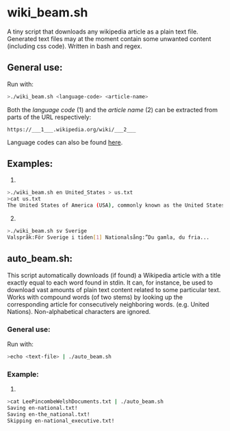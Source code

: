# wiki_beam.sh

A tiny script that downloads any wikipedia article as a plain text file. Generated text files may at the moment contain some unwanted content (including css code). Written in bash and regex. 

## General use:

Run with:

```bash
>./wiki_beam.sh <language-code> <article-name>
```

Both the *language code* (1) and the *article name* (2) can be extracted from parts of the URL respectively: 

```
https://___1___.wikipedia.org/wiki/___2___
```

Language codes can also be found [here](https://meta.wikimedia.org/wiki/List_of_Wikipedias).

## Examples:

1.
```bash
>./wiki_beam.sh en United_States > us.txt
>cat us.txt
The United States of America (USA), commonly known as the United States...
```
2.
```bash
>./wiki_beam.sh sv Sverige
Valspråk:För Sverige i tiden[1] Nationalsång:”Du gamla, du fria...
```
## auto_beam.sh:

This script automatically downloads (if found) a Wikipedia article with a title exactly equal to each word found in stdin.
It can, for instance, be used to download vast amounts of plain text content related to some particular text. Works with compound words (of two stems) by looking up the corresponding article for consecutively neighboring words. (e.g. United Nations). Non-alphabetical characters are ignored.

### General use:

Run with:
```bash
>echo <text-file> | ./auto_beam.sh
```

### Example:
1.
```bash
>cat LeePincombeWelshDocuments.txt | ./auto_beam.sh
Saving en-national.txt!
Saving en-the_national.txt!
Skipping en-national_executive.txt!
```
